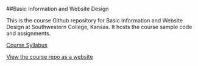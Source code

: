 ##Basic Information and Website Design

This is the course Github repository for Basic Information and Website Design at Southwestern College, Kansas.  It hosts the course sample code and assignments.  

[Course Syllabus](https://daniel-sckans.github.io/web-development/web-development.pdf)

[View the course repo as a website](https://daniel-sckans.github.io/web-development)